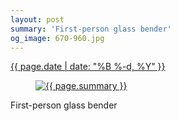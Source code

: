 ```yaml
---
layout: post
summary: 'First-person glass bender'
og_image: 670-960.jpg
---
```


<div class="post">
 <time>
  <a href="/670">
   {{ page.date | date: "%B %-d, %Y" }}
  </a>
 </time>
 <a href="/670">
  <figure data-taken="8/4/2017">
   <img alt="{{ page.summary }}" sizes="(min-width: 700px) 50vw, calc(100vw - 2rem)" src="{{ site.assets_url }}/670-480.jpg" srcset="{{ site.assets_url }}/670-240.jpg 240w, {{ site.assets_url }}/670-480.jpg 480w, {{ site.assets_url }}/670-720.jpg 720w, {{ site.assets_url }}/670-960.jpg 960w"/>
  </figure>
 </a>
 <span>
  First-person glass bender
 </span>
</div>
